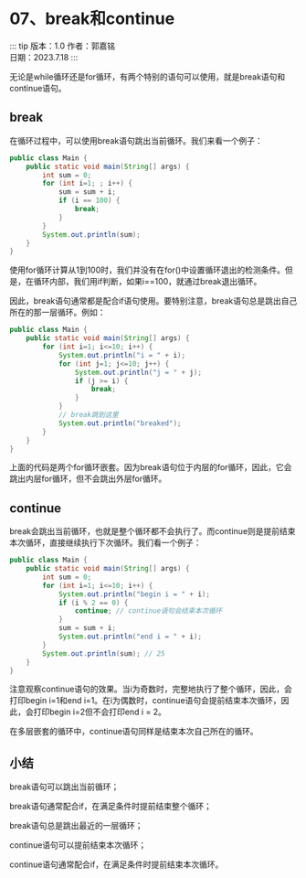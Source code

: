 # 07、break和continue

::: tip 版本：1.0
作者：郭嘉铭
</br>
日期：2023.7.18
:::

无论是while循环还是for循环，有两个特别的语句可以使用，就是break语句和continue语句。

## break

在循环过程中，可以使用break语句跳出当前循环。我们来看一个例子：

```java
public class Main {
    public static void main(String[] args) {
        int sum = 0;
        for (int i=1; ; i++) {
            sum = sum + i;
            if (i == 100) {
                break;
            }
        }
        System.out.println(sum);
    }
}
```

使用for循环计算从1到100时，我们并没有在for()中设置循环退出的检测条件。但是，在循环内部，我们用if判断，如果i==100，就通过break退出循环。

因此，break语句通常都是配合if语句使用。要特别注意，break语句总是跳出自己所在的那一层循环。例如：

```java
public class Main {
    public static void main(String[] args) {
        for (int i=1; i<=10; i++) {
            System.out.println("i = " + i);
            for (int j=1; j<=10; j++) {
                System.out.println("j = " + j);
                if (j >= i) {
                    break;
                }
            }
            // break跳到这里
            System.out.println("breaked");
        }
    }
}
```

上面的代码是两个for循环嵌套。因为break语句位于内层的for循环，因此，它会跳出内层for循环，但不会跳出外层for循环。

## continue

break会跳出当前循环，也就是整个循环都不会执行了。而continue则是提前结束本次循环，直接继续执行下次循环。我们看一个例子：

```java
public class Main {
    public static void main(String[] args) {
        int sum = 0;
        for (int i=1; i<=10; i++) {
            System.out.println("begin i = " + i);
            if (i % 2 == 0) {
                continue; // continue语句会结束本次循环
            }
            sum = sum + i;
            System.out.println("end i = " + i);
        }
        System.out.println(sum); // 25
    }
}
```

注意观察continue语句的效果。当i为奇数时，完整地执行了整个循环，因此，会打印begin i=1和end i=1。在i为偶数时，continue语句会提前结束本次循环，因此，会打印begin i=2但不会打印end i = 2。

在多层嵌套的循环中，continue语句同样是结束本次自己所在的循环。

## 小结

break语句可以跳出当前循环；

break语句通常配合if，在满足条件时提前结束整个循环；

break语句总是跳出最近的一层循环；

continue语句可以提前结束本次循环；

continue语句通常配合if，在满足条件时提前结束本次循环。